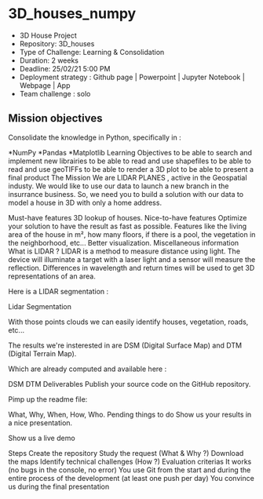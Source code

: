 # 3D_houses_numpy
* 3D House Project
* Repository: 3D_houses
* Type of Challenge: Learning & Consolidation
* Duration: 2 weeks
* Deadline: 25/02/21 5:00 PM
* Deployment strategy : Github page | Powerpoint | Jupyter Notebook | Webpage | App
* Team challenge : solo
## Mission objectives
Consolidate the knowledge in Python, specifically in :

*NumPy
*Pandas
*Matplotlib
Learning Objectives
to be able to search and implement new librairies
to be able to read and use shapefiles
to be able to read and use geoTIFFs
to be able to render a 3D plot
to be able to present a final product
The Mission
We are LIDAR PLANES , active in the Geospatial industy. We would like to use our data to launch a new branch in the insurrance business. So, we need you to build a solution with our data to model a house in 3D with only a home address.

Must-have features
3D lookup of houses.
Nice-to-have features
Optimize your solution to have the result as fast as possible.
Features like the living area of the house in m², how many floors, if there is a pool, the vegetation in the neighborhood, etc...
Better visualization.
Miscellaneous information
What is LIDAR ?
LIDAR is a method to measure distance using light. The device will illuminate a target with a laser light and a sensor will measure the reflection. Differences in wavelength and return times will be used to get 3D representations of an area.

Here is a LIDAR segmentation :

Lidar Segmentation

With those points clouds we can easily identify houses, vegetation, roads, etc...

The results we're insterested in are DSM (Digital Surface Map) and DTM (Digital Terrain Map).

Which are already computed and available here :

DSM
DTM
Deliverables
Publish your source code on the GitHub repository.

Pimp up the readme file:

What, Why, When, How, Who.
Pending things to do
Show us your results in a nice presentation.

Show us a live demo

Steps
Create the repository
Study the request (What & Why ?)
Download the maps
Identify technical challenges (How ?)
Evaluation criterias
It works (no bugs in the console, no error)
You use Git from the start and during the entire process of the development (at least one push per day)
You convince us during the final presentation
